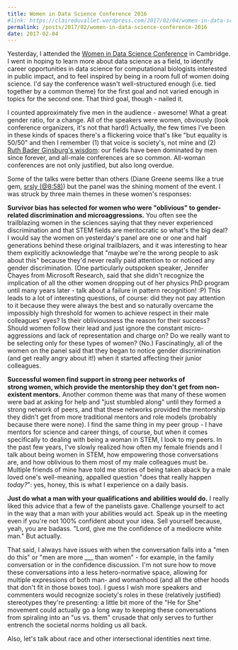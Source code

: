 ```yaml
---
title: Women in Data Science Conference 2016
#link: https://claireduvallet.wordpress.com/2017/02/04/women-in-data-science-conference-2016/
permalink: /posts/2017/02/women-in-data-science-conference-2016
date: 2017-02-04
---
```



Yesterday, I attended the [Women in Data Science Conference](https://www.widscambridge.org/) in Cambridge. I went in hoping to learn more about data science as a field, to identify career opportunities in data science for computational biologists interested in public impact, and to feel inspired by being in a room full of women doing science. I'd say the conference wasn't well-structured enough (i.e. tied together by a common theme) for the first goal and not varied enough in topics for the second one. That third goal, though - nailed it.  

I counted approximately five men in the audience - awesome! What a great gender ratio, for a change. All of the speakers were women, obviously (look conference organizers, it's not that hard!) Actually, the few times I've been in these kinds of spaces there's a flickering voice that's like "but equality is 50/50" and then I remember (1) that voice is society's, not mine and (2) [Ruth Bader Ginsburg's wisdom](https://www.youtube.com/watch?v=fkwXw8T_qso#t=67m31s): our fields have been dominated by men since forever, and all-male conferences are so common. All-woman conferences are not only justified, but also long overdue.

Some of the talks were better than others (Diane Greene seems like a true gem, [srsly (@8:58)](http://www.widsconference.org/livestream.html)) but the panel was the shining moment of the event. I was struck by three main themes in these women's responses:

**Survivor bias has selected for women who were "oblivious" to gender-related discrimination and microaggressions.** You often see the trailblazing women in the sciences saying that they never experienced discrimination and that STEM fields are meritocratic so what's the big deal? I would say the women on yesterday's panel are one or one and half generations behind these original trailblazers, and it was interesting to hear them explicitly acknowledge that "maybe we're the wrong people to ask about this" because they'd never really paid attention to or noticed any gender discrimination. (One particularly outspoken speaker, Jennifer Chayes from Microsoft Research, said that she didn't recognize the implication of all the other women dropping out of her physics PhD program until many years later - talk about a failure in pattern recognition! :P) This leads to a lot of interesting questions, of course: did they not pay attention to it because they were always the best and so naturally overcame the impossibly high threshold for women to achieve respect in their male colleagues' eyes? Is their obliviousness the reason for their success? Should women follow their lead and just ignore the constant micro-aggressions and lack of representation and charge on? Do we really want to be selecting only for these types of women? (No.) Fascinatingly, all of the women on the panel said that they began to notice gender discrimination (and get really angry about it!) when it started affecting their junior colleagues.

**Successful women find support in strong peer networks of strong women, which provide the mentorship they don't get from non-existent mentors.** Another common theme was that many of these women were bad at asking for help and "just stumbled along" until they formed a strong network of peers, and that these networks provided the mentorship they didn't get from more traditional mentors and role models (probably because there were none). I find the same thing in my peer group - I have mentors for science and career things, of course, but when it comes specifically to dealing with being a woman in STEM, I look to my peers. In the past few years, I've slowly realized how often my female friends and I talk about being women in STEM, how empowering those conversations are, and how oblivious to them most of my male colleagues must be. Multiple friends of mine have told me stories of being taken aback by a male loved one's well-meaning, appalled question "does that really happen _today?_": yes, honey, this is what I experience on a daily basis.

**Just do what a man with your qualifications and abilities would do.** I really liked this advice that a few of the panelists gave. Challenge yourself to act in the way that a man with your abilities would act. Speak up in the meeting even if you're not 100% confident about your idea. Sell yourself because, yeah, you are badass. "Lord, give me the confidence of a mediocre white man." But actually.

That said, I always have issues with when the conversation falls into a "men do this" or "men are more ___ than women" - for example, in the family conversation or in the confidence discussion. I'm not sure how to move these conversations into a less hetero-normative space, allowing for multiple expressions of both man- and womanhood (and all the other hoods that don't fit in those boxes too). I guess I wish more speakers and commenters would recognize society's roles in these (relatively justified) stereotypes they're presenting: a little bit more of the "He for She" movement could actually go a long way to keeping these conversations from spiraling into an "us vs. them" crusade that only serves to further entrench the societal norms holding us all back.

Also, let's talk about race and other intersectional identities next time.
